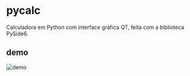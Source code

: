 # pycalc
Calculadora em Python com interface gráfica QT, feita com a biblioteca PySide6.

## demo
![demo](./demo.GIF)
